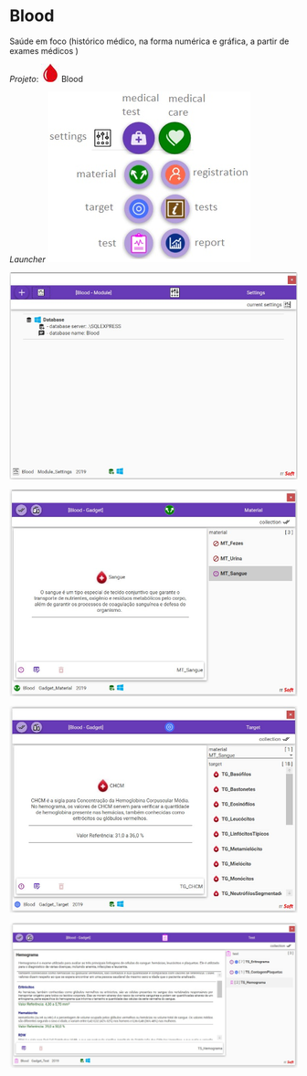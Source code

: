 # Blood
Saúde em foco (histórico médico, na forma numérica e gráfica, a partir de exames médicos )

*Projeto*: ![](Docs/Media/Blood32.jpg) Blood 

*Launcher*
![](Docs/Media/BloodLauncher.jpg)

![](Docs/Media/BloodSettings.jpg)

![](Docs/Media/BloodGadgetMaterial.jpg)

![](Docs/Media/BloodGadgetTarget.jpg)

![](Docs/Media/BloodGadgetTest.jpg)
